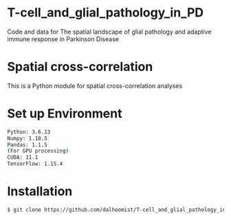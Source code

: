 # T-cell_and_glial_pathology_in_PD
Code and data for The spatial landscape of glial pathology and adaptive immune response in Parkinson Disease 

# Spatial cross-correlation
This is a Python module for spatial cross-correlation analyses

# Set up Environment
```bash
Python: 3.6.13
Numpy: 1.18.5
Pandas: 1.1.5
(For GPU processing)
CUDA: 11.1
TensorFlow: 1.15.4
```

# Installation
```bash
$ git clone https://github.com/dalhoomist/T-cell_and_glial_pathology_in_PD.git
```

